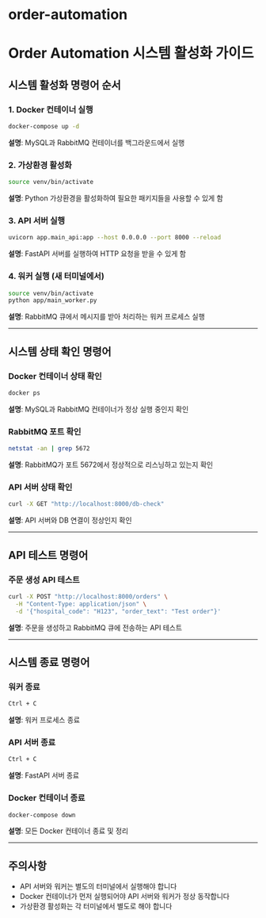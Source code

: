# order-automation
# Order Automation 시스템 활성화 가이드

## 시스템 활성화 명령어 순서

### 1. Docker 컨테이너 실행
```bash
docker-compose up -d
```
**설명**: MySQL과 RabbitMQ 컨테이너를 백그라운드에서 실행

### 2. 가상환경 활성화
```bash
source venv/bin/activate
```
**설명**: Python 가상환경을 활성화하여 필요한 패키지들을 사용할 수 있게 함

### 3. API 서버 실행
```bash
uvicorn app.main_api:app --host 0.0.0.0 --port 8000 --reload
```
**설명**: FastAPI 서버를 실행하여 HTTP 요청을 받을 수 있게 함

### 4. 워커 실행 (새 터미널에서)
```bash
source venv/bin/activate
python app/main_worker.py
```
**설명**: RabbitMQ 큐에서 메시지를 받아 처리하는 워커 프로세스 실행

---

## 시스템 상태 확인 명령어

### Docker 컨테이너 상태 확인
```bash
docker ps
```
**설명**: MySQL과 RabbitMQ 컨테이너가 정상 실행 중인지 확인

### RabbitMQ 포트 확인
```bash
netstat -an | grep 5672
```
**설명**: RabbitMQ가 포트 5672에서 정상적으로 리스닝하고 있는지 확인

### API 서버 상태 확인
```bash
curl -X GET "http://localhost:8000/db-check"
```
**설명**: API 서버와 DB 연결이 정상인지 확인

---

## API 테스트 명령어

### 주문 생성 API 테스트
```bash
curl -X POST "http://localhost:8000/orders" \
  -H "Content-Type: application/json" \
  -d '{"hospital_code": "H123", "order_text": "Test order"}'
```
**설명**: 주문을 생성하고 RabbitMQ 큐에 전송하는 API 테스트

---

## 시스템 종료 명령어

### 워커 종료
```bash
Ctrl + C
```
**설명**: 워커 프로세스 종료

### API 서버 종료
```bash
Ctrl + C
```
**설명**: FastAPI 서버 종료

### Docker 컨테이너 종료
```bash
docker-compose down
```
**설명**: 모든 Docker 컨테이너 종료 및 정리

---

## 주의사항

- API 서버와 워커는 별도의 터미널에서 실행해야 합니다
- Docker 컨테이너가 먼저 실행되어야 API 서버와 워커가 정상 동작합니다
- 가상환경 활성화는 각 터미널에서 별도로 해야 합니다
